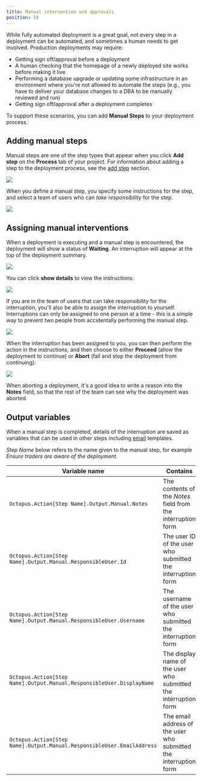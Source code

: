 ```yaml
---
title: Manual intervention and approvals
position: 19
---
```



While fully automated deployment is a great goal, not every step in a deployment can be automated, and sometimes a human needs to get involved. Production deployments may require:

- Getting sign off/approval before a deployment
- A human checking that the homepage of a newly deployed site works before making it live
- Performing a database upgrade or updating some infrastructure in an environment where you're not allowed to automate the steps (e.g., you have to deliver your database changes to a DBA to be manually reviewed and run)
- Getting sign off/approval after a deployment completes



To support these scenarios, you can add **Manual Steps** to your deployment process.

## Adding manual steps


Manual steps are one of the step types that appear when you click **Add step** on the **Process** tab of your project. For information about adding a step to the deployment process, see the [add step](http://docs.octopusdeploy.com/display/OD/Add+step) section.


![](/docs/images/5671696/5865911.png)


When you define a manual step, you specify some instructions for the step, and select a team of users who can *take responsibility* for the step.


![](/docs/images/3048086/3277690.png)

## Assigning manual interventions


When a deployment is executing and a manual step is encountered, the deployment will show a status of **Waiting**. An interruption will appear at the top of the deployment summary.


![](/docs/images/3048086/3277689.png)


You can click **show details** to view the instructions.


![](/docs/images/3048086/3277688.png)


If you are in the team of users that can take responsibility for the interruption, you'll also be able to assign the interruption to yourself. Interruptions can only be assigned to one person at a time - this is a simple way to prevent two people from accidentally performing the manual step.


![](/docs/images/3048086/3277687.png)


When the interruption has been assigned to you, you can then perform the action in the instructions, and then choose to either **Proceed** (allow the deployment to continue) or **Abort** (fail and stop the deployment from continuing):


![](/docs/images/3048086/3277686.png)


When aborting a deployment, it's a good idea to write a reason into the **Notes** field, so that the rest of the team can see why the deployment was aborted.

## Output variables


When a manual step is completed, details of the interruption are saved as variables that can be used in other steps including [email](/docs/home/deploying-applications/email-notifications.md) templates.


*Step Name* below refers to the name given to the manual step, for example *Ensure traders are aware of the deployment*.

| Variable name | Contains | Example value |
| --- | --- | --- |
| `Octopus.Action[Step Name].Output.Manual.Notes` | The contents of the *Notes* field from the interruption form | *Checked with Rick, got the all-clear; Michelle is out at a meeting.* |
| `Octopus.Action[Step Name].Output.Manual.ResponsibleUser.Id` | The user ID of the user who submitted the interruption form | *users-237* |
| `Octopus.Action[Step Name].Output.Manual.ResponsibleUser.Username` | The username of the user who submitted the interruption form | *jjones* |
| `Octopus.Action[Step Name].Output.Manual.ResponsibleUser.DisplayName` | The display name of the user who submitted the interruption form | *Jamie Jones* |
| `Octopus.Action[Step Name].Output.Manual.ResponsibleUser.EmailAddress` | The email address of the user who submitted the interruption form | *jamie.jones@example.com* |
